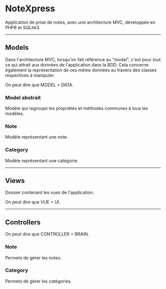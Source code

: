 # NoteXpress

Application de prise de notes, avec une architecture MVC, développée en PHP8 et SQLite3.

---

## Models

Dans l'architecture MVC, lorsqu'on fait référence au "model", c'est pour tout ce qui attrait aux données de l'application dans la BDD. Cela concerne également la représentation de ces même données au travers des classes respectives à manipuler.

On peut dire que MODEL = DATA.

### Model abstrait

Modèle qui regroupe les propriétés et méthodes communes à tous les modèles.

### Note

Modèle représentant une note.

### Category

Modèle représentant une catégorie.

--- 

## Views

Dossier contenant les vues de l'application.





On peut dire que VUE = UI.

---

## Controllers




On peut dire que CONTROLLER = BRAIN. 

### Note

Permets de gérer les notes.

### Category

Permets de gérer les catégories.
